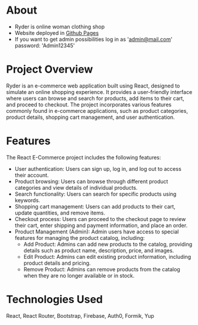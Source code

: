 # About
- Ryder is online woman clothing shop
- Website deployed in [Github Pages](https://kut-man.github.io/ryder/)
- If you want to get admin possibilities log in as 'admin@mail.com' password: 'Admin12345'

# Project Overview
Ryder is an e-commerce web application built using React, designed to simulate an online shopping experience. It provides a user-friendly interface where users can browse and search for products, add items to their cart, and proceed to checkout. The project incorporates various features commonly found in e-commerce applications, such as product categories, product details, shopping cart management, and user authentication.


# Features
The React E-Commerce project includes the following features:

- User authentication: Users can sign up, log in, and log out to access their account.
- Product browsing: Users can browse through different product categories and view details of individual products.
- Search functionality: Users can search for specific products using keywords.
- Shopping cart management: Users can add products to their cart, update quantities, and remove items.
- Checkout process: Users can proceed to the checkout page to review their cart, enter shipping and payment information, and place an order.
- Product Management (Admin): Admin users have access to special features for managing the product catalog, including:
    * Add Product: Admins can add new products to the catalog, providing details such as product name, description, price, and images.
    * Edit Product: Admins can edit existing product information, including product details and pricing.
    * Remove Product: Admins can remove products from the catalog when they are no longer available or in stock.

# Technologies Used
React, React Router, Bootstrap, Firebase, Auth0, Formik, Yup
